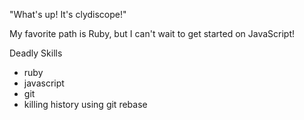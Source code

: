 "What's up! It's clydiscope!"

My favorite path is Ruby, but I can't wait to get started on JavaScript!

Deadly Skills
* ruby
* javascript
* git
* killing history using git rebase

